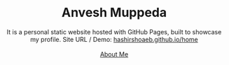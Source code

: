 <!-- PROJECT LOGO -->
<br />
<p align="center">
  <h1 align="center">Anvesh Muppeda</h1>

  <p align="center">
    It is a personal static website hosted with GitHub Pages, built to showcase my profile. Site URL / Demo: 
    <a href="https://anveshmuppeda.github.io/profile">hashirshoaeb.github.io/home</a>
    <br />
    <br />
    <a href="https://anveshmuppeda.github.io">About Me</a>
  </p>
</p>